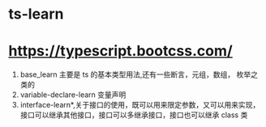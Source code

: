# ts-learn

# https://typescript.bootcss.com/

1. base_learn 主要是 ts 的基本类型用法,还有一些断言，元组，数组， 枚举之类的
2. variable-declare-learn 变量声明
3. interface-learn\*,关于接口的使用，既可以用来限定参数，又可以用来实现，接口可以继承其他接口，接口可以多继承接口，接口也可以继承 class 类
